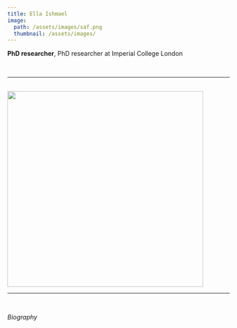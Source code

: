 ```yaml
---
title: Ella Ishmael
image: 
  path: /assets/images/saf.png 
  thumbnail: /assets/images/
---
```


**PhD researcher**, PhD researcher at Imperial College London

<br>

***

<br>


<img src ="/assets/images/" width="444" heigth="444">


<br>

***

<br>


*Biography*



